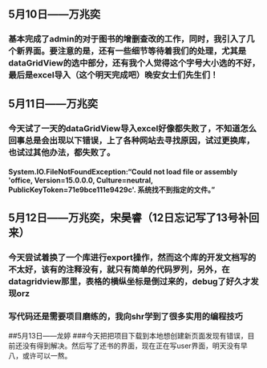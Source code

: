 ## 5月10日——万兆奕
### 基本完成了admin的对于图书的增删查改的工作，同时，我引入了几个新界面。要注意的是，还有一些细节等待着我们的处理，尤其是dataGridView的选中部分，还有我个人觉得这个字号大小选的不好，最后是excel导入（这个明天完成吧）晚安女士们先生们！

## 5月11日——万兆奕
### 今天试了一天的dataGridView导入excel好像都失败了，不知道怎么回事总是会出现以下错误，上了各种网站去寻找原因，试过更换库，也试过其他办法，都失败了。
#### System.IO.FileNotFoundException:“Could not load file or assembly 'office, Version=15.0.0.0, Culture=neutral, PublicKeyToken=71e9bce111e9429c'. 系统找不到指定的文件。”

## 5月12日——万兆奕，宋昊睿（12日忘记写了13号补回来）
### 今天尝试着换了一个库进行export操作，然而这个库的开发文档写的不太好，该有的注释没有，就只有简单的代码罗列，另外，在datagridview那里，表格的横纵坐标是倒过来的，debug了好久才发现orz
### 写代码还是需要项目磨练的，我向shr学到了很多实用的编程技巧

##5月13日——龙婷
###今天把把项目下载到本地想创建新页面发现有错误，目前还没有得到解决。然后写了还书的界面，现在正在写user界面，明天没有早八，或许可以一熬。
